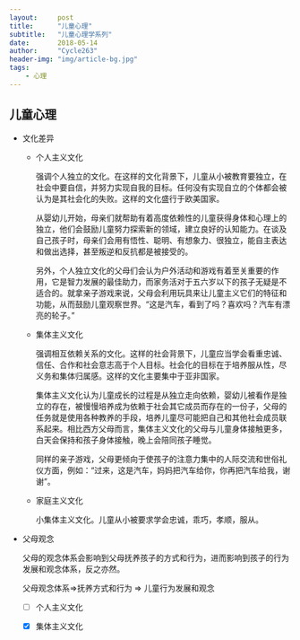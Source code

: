```yaml
---
layout:     post
title:      "儿童心理"
subtitle:   "儿童心理学系列"
date:       2018-05-14
author:     "Cycle263"
header-img: "img/article-bg.jpg"
tags:
    - 心理
---
```


## 儿童心理

* 文化差异

  - 个人主义文化

    强调个人独立的文化。在这样的文化背景下，儿童从小被教育要独立，在社会中要自信，并努力实现自我的目标。任何没有实现自立的个体都会被认为是其社会化的失败。这样的文化盛行于欧美国家。

    从婴幼儿开始，母亲们就帮助有着高度依赖性的儿童获得身体和心理上的独立，他们会鼓励儿童努力探索新的领域，建立良好的认知能力。在谈及自己孩子时，母亲们会用有悟性、聪明、有想象力、很独立，能自主表达和做出选择，甚至叛逆和反抗都是被接受的。

    另外，个人独立文化的父母们会认为户外活动和游戏有着至关重要的作用，它是智力发展的最佳助力，而家务活对于五六岁以下的孩子无疑是不适合的。就拿亲子游戏来说，父母会利用玩具来让儿童主义它们的特征和功能，从而鼓励儿童观察世界。“这是汽车，看到了吗？喜欢吗？汽车有漂亮的轮子。”

  - 集体主义文化

    强调相互依赖关系的文化。这样的社会背景下，儿童应当学会看重忠诚、信任、合作和社会意志高于个人目标。社会化的目标在于培养服从性，尽义务和集体归属感。这样的文化主要集中于亚非国家。

    集体主义文化认为儿童成长的过程是从独立走向依赖，婴幼儿被看作是独立的存在，被慢慢培养成为依赖于社会其它成员而存在的一份子，父母的任务就是使用各种教养的手段，培养儿童尽可能把自己和其他社会成员联系起来。相比西方父母而言，集体主义文化的父母与儿童身体接触更多，白天会保持和孩子身体接触，晚上会陪同孩子睡觉。

    同样的亲子游戏，父母更倾向于使孩子的注意力集中的人际交流和世俗礼仪方面，例如：“过来，这是汽车，妈妈把汽车给你，你再把汽车给我，谢谢”。

  - 家庭主义文化

    小集体主义文化。儿童从小被要求学会忠诚，乖巧，孝顺，服从。

* 父母观念

  父母的观念体系会影响到父母抚养孩子的方式和行为，进而影响到孩子的行为发展和观念体系，反之亦然。

  父母观念体系=>抚养方式和行为 => 儿童行为发展和观念

  - [ ] 个人主义文化

  - [x] 集体主义文化



